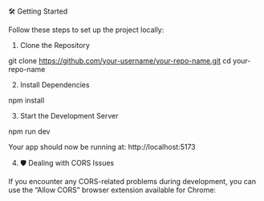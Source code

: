 🛠️ Getting Started

Follow these steps to set up the project locally:
1. Clone the Repository

git clone https://github.com/your-username/your-repo-name.git
cd your-repo-name

2. Install Dependencies

npm install

3. Start the Development Server

npm run dev

Your app should now be running at: http://localhost:5173


4. 🛡️ Dealing with CORS Issues

If you encounter any CORS-related problems during development, you can use the “Allow CORS” browser extension available for Chrome:
